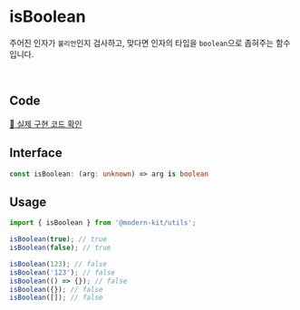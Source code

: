 # isBoolean

주어진 인자가 `불리언`인지 검사하고, 맞다면 인자의 타입을 `boolean`으로 좁혀주는 함수입니다.

<br />

## Code
[🔗 실제 구현 코드 확인](https://github.com/modern-agile-team/modern-kit/blob/main/packages/utils/src/validator/isBoolean/index.ts)

## Interface
```ts title="typescript"
const isBoolean: (arg: unknown) => arg is boolean
```

## Usage
```ts title="typescript"
import { isBoolean } from '@modern-kit/utils';

isBoolean(true); // true
isBoolean(false); // true

isBoolean(123); // false
isBoolean('123'); // false
isBoolean(() => {}); // false
isBoolean({}); // false
isBoolean([]); // false
```